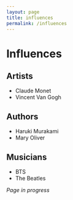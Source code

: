 ```yaml
---
layout: page
title: influences
permalink: /influences
---
```


<h1>Influences</h1>

<h2>Artists</h2>

- Claude Monet
- Vincent Van Gogh

<h2>Authors</h2>

- Haruki Murakami
- Mary Oliver

<h2>Musicians</h2>

- BTS
- The Beatles

<i>Page in progress</i>

<style>
  .wrapper {
    max-width: 58em;
  }
</style>
